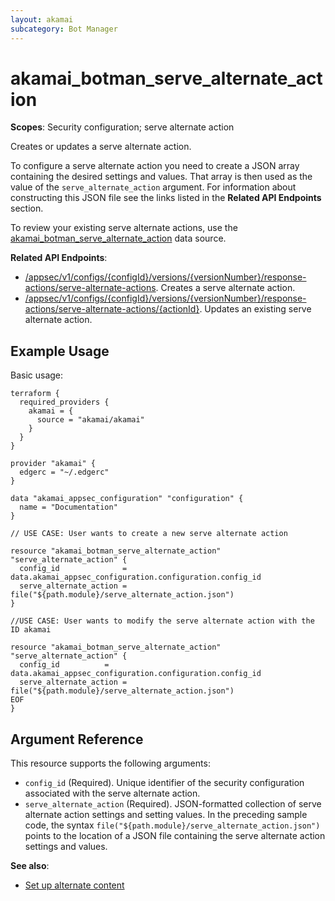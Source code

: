 ```yaml
---
layout: akamai
subcategory: Bot Manager
---
```


# akamai_botman_serve_alternate_action

**Scopes**: Security configuration; serve alternate action

Creates or updates a serve alternate action. 

To configure a serve alternate action you need to create a JSON array containing the desired settings and values. That array is then used as the value of the `serve_alternate_action` argument. For information about constructing this JSON file see the links listed in the **Related API Endpoints** section.

To review your existing serve alternate actions, use the [akamai_botman_serve_alternate_action](../data-sources/akamai_botman_serve_alternate_action) data source.

**Related API Endpoints**:

- [/appsec/v1/configs/{configId}/versions/{versionNumber}/response-actions/serve-alternate-actions](https://techdocs.akamai.com/bot-manager/reference/post-serve-alternate-action). Creates a serve alternate action.
- [/appsec/v1/configs/{configId}/versions/{versionNumber}/response-actions/serve-alternate-actions/{actionId}](https://techdocs.akamai.com/bot-manager/reference/put-serve-alternate-action). Updates an existing serve alternate action.

## Example Usage

Basic usage:

```
terraform {
  required_providers {
    akamai = {
      source = "akamai/akamai"
    }
  }
}

provider "akamai" {
  edgerc = "~/.edgerc"
}

data "akamai_appsec_configuration" "configuration" {
  name = "Documentation"
}

// USE CASE: User wants to create a new serve alternate action

resource "akamai_botman_serve_alternate_action" "serve_alternate_action" {
  config_id              = data.akamai_appsec_configuration.configuration.config_id
  serve_alternate_action = file("${path.module}/serve_alternate_action.json")
}

//USE CASE: User wants to modify the serve alternate action with the ID akamai

resource "akamai_botman_serve_alternate_action" "serve_alternate_action" {
  config_id          = data.akamai_appsec_configuration.configuration.config_id
  serve_alternate_action = file("${path.module}/serve_alternate_action.json")
EOF
}
```

## Argument Reference

This resource supports the following arguments:

- `config_id` (Required). Unique identifier of the security configuration associated with the serve alternate action.
- `serve_alternate_action` (Required). JSON-formatted collection of serve alternate action settings and setting values. In the preceding sample code, the syntax `file("${path.module}/serve_alternate_action.json")` points to the location of a JSON file containing the serve alternate action settings and values.

**See also**:

- [Set up alternate content](https://techdocs.akamai.com/bot-manager/docs/set-alternate-content#:~:text=Configurable%20actions-,Set%20up%20alternate%20content,-Set%20conditional%20actions)
